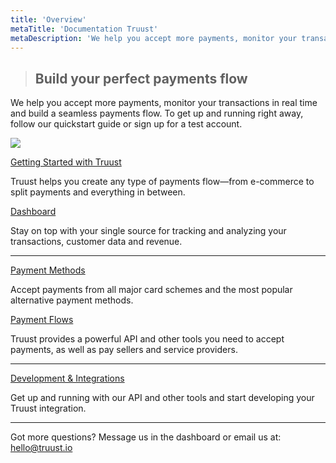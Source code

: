 ```yaml
---
title: 'Overview'
metaTitle: 'Documentation Truust'
metaDescription: 'We help you accept more payments, monitor your transactions in real time and build a seamless payments flow'
---
```


> ## Build your perfect payments flow

We help you accept more payments, monitor your transactions in real time and build a seamless payments flow. To get up and running right away, follow our quickstart guide or sign up for a test account.

<div class="row css-kgl18x">
  <div class="col-sm-4 col-sm-offset-4">
    <img src="/b8ff40b8fbd43d33ace0e61e2b925801c940f8a4-25ccbfda-274e-41ee-87d5-592e35053e77.png" />
  </div>
</div>

<div class="row">
<div class="col-sm-6">

[Getting Started with Truust](/getting-started)

Truust helps you create any type of payments flow—from e-commerce to split payments and everything in between.

</div>
<div class="col-sm-6">

[Dashboard](/dashboard)

Stay on top with your single source for tracking and analyzing your transactions, customer data and revenue.

</div>
</div>

---

<div class="row">
<div class="col-sm-6">

[Payment Methods](/payment-methods)

Accept payments from all major card schemes and the most popular alternative payment methods.

</div>
<div class="col-sm-6">

[Payment Flows](/payment-flows)

Truust provides a powerful API and other tools you need to accept payments, as well as pay sellers and service providers.

</div>
</div>

---

[Development & Integrations](/developers)

Get up and running with our API and other tools and start developing your Truust integration.

---

Got more questions? Message us in the dashboard or email us at: [hello@truust.io](mailto:hello@truust.io)
